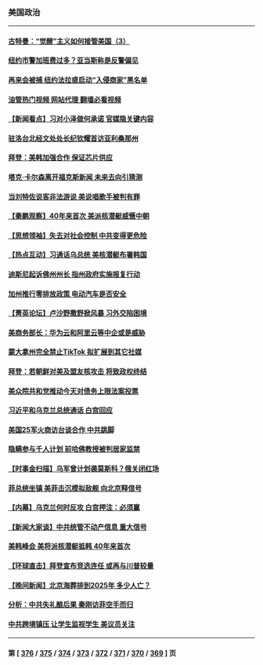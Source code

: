 ### 美国政治
---
#### [古特曼：“觉醒”主义如何接管美国（3）](../../pages/ncid1078159/n13982528.md?04271645) 
#### [纽约市警加班费过多？亚当斯称是反警偏见](../../pages/ncid1078159/n13982555.md?04271645) 
#### [再来会被捕 纽约法拉盛启动“入侵商家”黑名单](../../pages/ncid1078159/n13982530.md?04271645) 
#### [油管热门视频 网站代理 翻墙必看视频](http://138.2.39.72:81/youtube.html?epic-marker?04271645)
#### [【新闻看点】习对小泽做何承诺 官媒隐关键内容](../../pages/ncid1078159/n13982408.md?04271645) 
#### [驻洛台北经文处处长纪钦耀首访亚利桑那州](../../pages/ncid1078159/n13982525.md?04271645) 
#### [拜登：美韩加强合作 保证芯片供应](../../pages/ncid1078159/n13982381.md?04271645) 
#### [塔克‧卡尔森离开福克斯新闻 未来去向引猜测](../../pages/ncid1078159/n13982319.md?04271645) 
#### [当刘特佐说客非法游说 美说唱歌手被判有罪](../../pages/ncid1078159/n13982393.md?04271645) 
#### [【秦鹏观察】40年来首次 美派核潜艇威慑中朝](../../pages/ncid1078159/n13982360.md?04271645) 
#### [【思想领袖】失去对社会控制 中共变得更危险](../../pages/ncid1078159/n13962786.md?04271645) 
#### [【热点互动】习通话乌总统 美核潜艇布署韩国](../../pages/ncid1078159/n13982401.md?04271645) 
#### [迪斯尼起诉佛州州长 指州政府实施报复行动](../../pages/ncid1078159/n13982368.md?04271645) 
#### [加州推行零排放政策 电动汽车是否安全](../../pages/ncid1078159/n13982387.md?04271645) 
#### [【菁英论坛】卢沙野撒野掀风暴 习外交陷困境](../../pages/ncid1078159/n13982357.md?04271645) 
#### [美商务部长：华为云和阿里云等中企或是威胁](../../pages/ncid1078159/n13982359.md?04271645) 
#### [蒙大拿州完全禁止TikTok 拟扩展到其它社媒](../../pages/ncid1078159/n13982264.md?04271645) 
#### [拜登：若朝鲜对美及盟友核攻击 将致政权终结](../../pages/ncid1078159/n13982331.md?04271645) 
#### [美众院共和党推动今天对债务上限法案投票](../../pages/ncid1078159/n13982248.md?04271645) 
#### [习近平和乌克兰总统通话 白宫回应](../../pages/ncid1078159/n13982305.md?04271645) 
#### [美国25军火商访台谈合作 中共跳脚](../../pages/ncid1078159/n13982272.md?04271645) 
#### [隐瞒参与千人计划 前哈佛教授被判居家监禁](../../pages/ncid1078159/n13982293.md?04271645) 
#### [【时事金扫描】乌军曾计划袭莫斯科？俄关闭红场](../../pages/ncid1078159/n13982201.md?04271645) 
#### [菲总统坐镇 美菲击沉模拟敌舰 向北京释信号](../../pages/ncid1078159/n13982257.md?04271645) 
#### [【内幕】乌克兰何时反攻 白宫押注：必须赢](../../pages/ncid1078159/n13981505.md?04271645) 
#### [【新闻大家谈】中共统管不动产信息 重大信号](../../pages/ncid1078159/n13982171.md?04271645) 
#### [美韩峰会 美将派核潜艇抵韩 40年来首次](../../pages/ncid1078159/n13982194.md?04271645) 
#### [【环球直击】拜登宣布竞选连任 或再与川普较量](../../pages/ncid1078159/n13981580.md?04271645) 
#### [【晚间新闻】北京海葬排到2025年 多少人亡？](../../pages/ncid1078159/n13981964.md?04271645) 
#### [分析：中共失礼酿后果 秦刚访菲空手而归](../../pages/ncid1078159/n13981494.md?04271645) 
#### [中共跨境镇压 让学生监视学生 美议员关注](../../pages/ncid1078159/n13981818.md?04271645) 

---
#### 第 [ [376](./376.md?04271645) / [375](./375.md?04271645) / [374](./374.md?04271645) / [373](./373.md?04271645) / [372](./372.md?04271645) / [371](./371.md?04271645) / [370](./370.md?04271645) / [369](./369.md?04271645) ] 页
